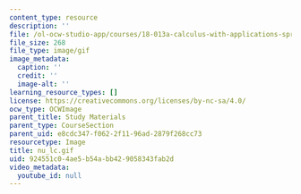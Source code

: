 ```yaml
---
content_type: resource
description: ''
file: /ol-ocw-studio-app/courses/18-013a-calculus-with-applications-spring-2005/924551c04ae5b54abb429058343fab2d_nu_lc.gif
file_size: 268
file_type: image/gif
image_metadata:
  caption: ''
  credit: ''
  image-alt: ''
learning_resource_types: []
license: https://creativecommons.org/licenses/by-nc-sa/4.0/
ocw_type: OCWImage
parent_title: Study Materials
parent_type: CourseSection
parent_uid: e8cdc347-f062-2f11-96ad-2879f268cc73
resourcetype: Image
title: nu_lc.gif
uid: 924551c0-4ae5-b54a-bb42-9058343fab2d
video_metadata:
  youtube_id: null
---
```

